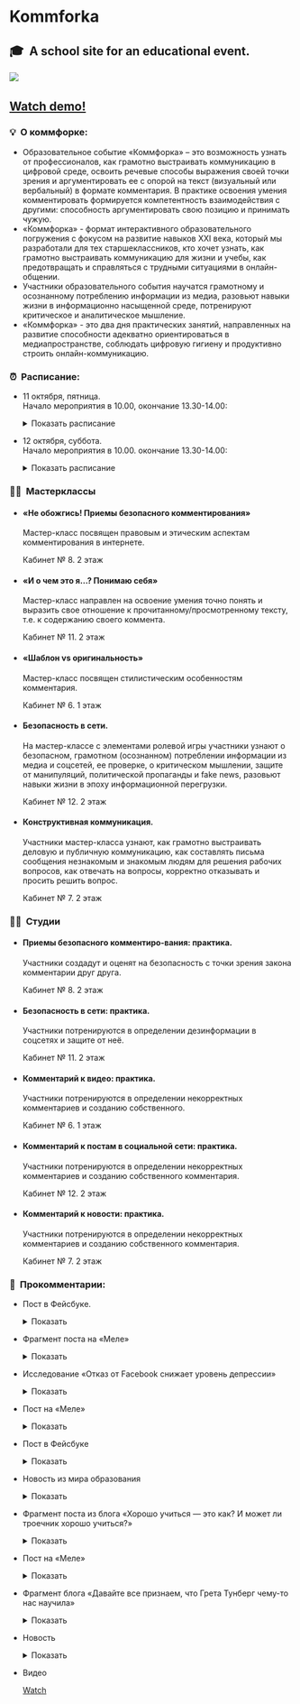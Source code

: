 # Kommforka
## 🎓 &nbsp;A school site for an educational event.

<img src="https://sun9-57.userapi.com/impf/c855232/v855232368/d64cc/jVnA4qXVaxU.jpg?size=1366x768&quality=96&sign=753995c3ce045dd3d9ba56f0ee53e5e3&type=album"/>

## <a href="https://vitasha10.github.io/kommforka/main_screen_without_login.html">Watch demo!</a>

### 💡 &nbsp;О коммфорке:

- Образовательное событие «Коммфорка» – это возможность узнать от профессионалов, как грамотно выстраивать коммуникацию в цифровой среде, освоить речевые способы выражения своей точки зрения  и аргументировать ее с опорой на текст (визуальный или вербальный) в формате  комментария. В практике освоения умения комментировать формируется компетентность взаимодействия с другими: способность аргументировать свою позицию и принимать чужую.
- «Коммфорка» - формат интерактивного образовательного погружения с фокусом на развитие навыков XXI века, который мы разработали для тех старшеклассников, кто хочет узнать, как грамотно выстраивать коммуникацию для жизни и учебы, как предотвращать и справляться с трудными ситуациями в онлайн-общении.
- Участники образовательного события научатся грамотному и осознанному потреблению информации из медиа, разовьют навыки жизни в информационно насыщенной среде, потренируют критическое и аналитическое мышление.
- «Коммфорка» - это два дня практических занятий, направленных на развитие способности адекватно ориентироваться в медиапространстве, соблюдать цифровую гигиену и продуктивно строить онлайн-коммуникацию.
            
### ⏰ &nbsp;Расписание:

- 11 октября, пятница.\
Начало мероприятия в 10.00, окончание 13.30-14.00:

  <details>
  <summary>Показать расписание</summary>

  - С 9:30 до 10:00 пройди регистрацию в рекреации на первом этаже, познакомься с программой мероприятия.
  - Стань участником церемонии открытия образовательного события «Коммфорка». Место проведения - актовый зал на 1 этаже. Определись со смыслами своего участия в мероприятии.10:00-10:20
  - Объединись с ребятами из твоей школы в группы по 3 человека. Зарегистрируйся на сайте kommforka.tk: для этого обсуди название команды, укажи свою школу, перечисли участников команды, и придумай пароль. Для дальнейшего входа в личный кабинет перейди в раздел логин на этой же страничке, укажи название команды, пароль и нажми на кнопку «Войти!».
  - С 10:30 до 11:30 проведение 1-й линейки мастер-классов. Посмотри в личном кабинете на сайте «Коммфорки» информацию про свой мастер-класс и проследуй в нужный кабинет. (Найди цвет кружка на сайте рядом с мастер-классом, который совпадает с цветом кружка, выданного вашей команде волонтерами).
  - С 11:30 до 12:00 электронная рефлексия участников мастер-классов. Обсуди результаты участия в первом мастер-классе с членами своей группы и оставь комменты на сайте «Коммфорка». Пообедай в столовой на 1 этаже.
  - С 12:00 до 13:00 проведение 2-й линейки мастер-классов. Посмотри в личном кабинете на сайте «Коммфорка» информацию про свой мастер-класс и проследуй в нужный кабинет. (Найди цвет кружка на сайте рядом с мастер-классом, который совпадает с цветом кружка, выданного вашей команде волонтерами).
  - Электронная рефлексия участников. Обсуди результаты участия во втором мастер-классе с членами своей группы и оставь комменты на сайте «Коммфорки».
  - С 14:00 завершение первого дня. Подведение итогов в актовом зале. Оставь свои комменты по поводу организации и содержания первого дня образовательного события.

  </details>

- 12 октября, суббота.\
Начало мероприятия в 10.00. окончание 13.30-14.00:

  <details>
  <summary>Показать расписание</summary>

  - Пройди регистрацию в рекреации на первом этаже, познакомься с программой второго дня мероприятия. 9:30-10:00
  - С 10:00 до 10:45 проведение 1-й линейки студий. Посмотри в личном кабинете на сайте «Коммфорки» информацию про свою студию и проследуй в нужный кабинет. (Найди цвет кружка на сайте рядом с темой студии, который совпадает с цветом кружка, выданного вашей команде волонтерами).
  - С 10:45 до 10:50 электронная рефлексия участников студий. Обсуди результаты участия в первой студии с членами своей группы и оставь комменты на сайте «Коммфорки».
  - С 10:50 до 11:35 проведение 2-й линейки студий. Посмотри в личном кабинете на сайте «Коммфорки» информацию про свою студию и проследуй в нужный кабинет. (Найди цвет кружка на сайте рядом с темой студии, который совпадает с цветом кружка, выданного вашей команде волонтерами).
  - С 11:35 до 12:00 электронная рефлексия участников. Обсуди результаты участия во второй студии с членами своей группы и оставь комменты на сайте «Коммфорки». С 11:35 до 11:50пообедай в столовой на 1 этаже.
  - С 12:00 до 13:30 контрольное испытание - битва комментаторов  «Комментариум», в ходе которого будет проведена оценка умений членов команд комментировать предложенные тексты различной функциональности.
  - С 13:30 завершение второго дня. Подведение итогов мероприятия в актовом зале.

  </details>

### 👨‍🏫 &nbsp;Мастерклассы
- #### «Не обожгись! Приемы безопасного комментирования»

  Мастер-класс посвящен правовым и этическим аспектам комментирования в интернете.

  Кабинет № 8. 2 этаж

- #### «И о чем это я…? Понимаю себя»

  Мастер-класс направлен на освоение умения точно понять и выразить свое отношение к прочитанному/просмотренному тексту, т.е. к содержанию своего коммента.
  
  Кабинет № 11. 2 этаж

- #### «Шаблон vs оригинальность»

  Мастер-класс посвящен стилистическим особенностям  комментария.

  Кабинет № 6. 1 этаж

- #### Безопасность в сети.

  На мастер-классе с элементами ролевой игры участники узнают о безопасном, грамотном  (осознанном) потреблении информации из медиа и соцсетей, ее проверке, о критическом мышлении, защите от манипуляций, политической пропаганды и fake news, разовьют навыки жизни в эпоху информационной перегрузки.
  
  Кабинет № 12. 2 этаж
  
- #### Конструктивная коммуникация.

  Участники мастер-класса узнают, как грамотно выстраивать деловую и публичную коммуникацию, как составлять письма сообщения незнакомым и знакомым людям для решения рабочих вопросов, как отвечать на вопросы, корректно отказывать и просить решить вопрос.
  
  Кабинет № 7. 2 этаж
  
### 👩‍🏫 &nbsp;Студии
- #### Приемы безопасного комментиро-вания: практика.
  
  Участники создадут и оценят на безопасность с точки зрения закона комментарии друг друга.
  
  Кабинет № 8. 2 этаж
  
- #### Безопасность в сети: практика.
  
  Участники потренируются в определении дезинформации в соцсетях и защите от неё.
  
  Кабинет № 11. 2 этаж
  
- #### Комментарий к видео: практика.
  
  Участники потренируются в определении некорректных комментариев и созданию собственного.
  
  Кабинет № 6. 1 этаж
  
- #### Комментарий к постам в социальной сети: практика.
  
  Участники потренируются в определении некорректных комментариев и созданию собственного комментария.

  Кабинет № 12. 2 этаж
  
- #### Комментарий к новости: практика.

  Участники потренируются в определении некорректных комментариев и созданию собственного комментария.

  Кабинет № 7. 2 этаж


### 💬 &nbsp;Прокомментарии:

- Пост в Фейсбуке.

  <details>
  <summary>Показать</summary>

    По радио читали Гаспарова. Вышла из комнаты ровно на этом фрагменте:<br/>

    "А вообще олимпийские судьи судили честно. Перед состязанием они должны были проверять лошадей, допускаемых к скачкам, и давали при этом две клятвы: во-первых, судить по совести и, во-вторых, никому не объяснять, почему они судили так, а не иначе. Греки понимали, что бывают и такие случаи, когда правильное решение чувствуешь, а объяснить не можешь". Греки понимали. Правда, и статус олимпийского судьи высок. Однако понимали.

    #### Прим. фрагмент книги М.Гаспарова «Занимательная Греция».

  </details>

- Фрагмент поста на «Меле»

  <details>
  <summary>Показать</summary>

    Давайте подумаем, как люди ходят в музеи? С умным видом праздно шатаются по залам, потребляя культуру примерно как еду с фуд-корта, разве что менее разборчиво? Этот стиль передаётся растерянным и неприкаянным детям, сопровождающим средне заинтересованных взрослых. Это в лучшем случае. В худшем всё затеяно ради селфи. Но на вопросы «Всё же зачем?» чаще всего слышится ответ «Привить культуру, а то сплошные смартфоны».

  </details>

- Исследование «Отказ от Facebook снижает уровень депрессии»

  <details>
  <summary>Показать</summary>

    Специалисты из эквадорского университета Лас-Америкас заявили, что отказ от использования социальной сети Facebook помогает людям в борьбе с депрессией. Об этом сообщил Daily Mail.Учёные предложили студентам Техасского университета поучаствовать в эксперименте. 1765 человек разделили на две группы. Первые прекращали пользование социальной сетью на неделю, вторые использовали её в обычном режиме.Исследователи пришли к выводу, что у первой группы улучшилась продуктивность и снизился уровень депрессии. Также учёные отметили, что те, кто отказался от социальной сети стали реже переедать и потреблять новости.

  </details>

- Пост на «Меле»

  <details>
  <summary>Показать</summary>

    На наших глазах происходит некоторые затирание нашей палитры живых реакций. Лингвист Максим Кронгауз в журнале Robb Report предсказывает, что введение новых эмотиконов, которые тестирует фейсбук (Love, Haha, Yay, Wow, Sad, Angry) приведет к ограничению социально приемлемых реакций в жизни. Раз мы больше времени общаемся в сети, логично экономить способы самовыражения. Уже сейчас иногда обидно, что вместо того, чтобы поставить смайлик, тебе приходится выслушивать человека и что-то еще ему отвечать.<br/>

    <img class='happy' src='https://raw.githubusercontent.com/vitasha10/kommforka/master/files/happy.jpg'><br/>

    Нейробиологи тоже выражают  озабоченность. Японский профессор Рюта Кавашима обнаружил, что у подростков, которые играют в компьютерный игры, работает очень ограниченный кусок мозга, отвечающий за движения тела и зрение. Даже когда они перестают играть, лобные доли еще долгое время остаются «выключенными», а эти доли как раз отвечают за эмоции, умение держать под контролем спонтанные порывы, планирование. Авторы книги «Мозг Онлайн. Человек в эпоху интернета» Гэри Смолл и Гиги Ворган волнуются, что у поколения наших детей изменяется нейронный рисунок мозга вместе с угасанием социальных навыков.

  </details>

- Пост в Фейсбуке

  <details>
  <summary>Показать</summary>

    «Учиться - это и есть главная радость человеческой жизни. Даже - стержень ее. Переставший учиться словно уже умер, прервал путь. Учиться каждую минуту можно, в любом событии жизни - и для этого непременно нужно отношение, невозможно учиться "самому по себе". Так что все мы в мире друг другу учителя».

  </details>

- Новость из мира образования

  <details>
  <summary>Показать</summary>

    Школьники и студенты собрали фотографии преподавателей, которые с юмором подошли к своим занятиям. Так, один из преподавателей химии решил творчески подойти к разговорам школьников на уроке. Он начинал писать спойлеры к видеоиграм каждый раз, когда подростки начинали плохо себя вести.

  </details>

- Фрагмент поста из блога «Хорошо учиться — это как? И может ли троечник хорошо учиться?»

  <details>
  <summary>Показать</summary>

    Когда мы слышим: «Я хорошо учился в школе», сразу представляем отличника, который к каждому уроку готов, всегда тянет руку и интересуется всем на свете. Неужели «хорошая учёба» — это так однобоко? Какие ещё «хорошие ученики» бывают? Наш блогер, учитель истории Анастасия Морозова рассуждает, какую учёбу можно назвать хорошей и зависят ли этого оценки в дневнике.<br/>

    Работая в школе с 2008 года, я точно могу сказать, что есть троечники, которые гораздо лучше учатся, чем некоторые хорошисты. Ведь главное не оценки, а знания и умения, которые получает ребёнок в школе.<br/>

    Кто-то постоянно читает, занимается в кружках, учит предметы, которые вызывают у него интерес, при этом абсолютно безответственно относится к определённой категории учебных занятий. Такой ребёнок может выучить наизусть стихотворение и прекрасно, выразительно его рассказать, а биологию, которую терпеть не может, не выучит или не сделает какие-то письменные задания.<br/>

    Конечно, не надо путать троечника, который чем-то интересуется, развивается и троечника, который ничего не хочет и ничего не делает. С хорошистами также. Поэтому, для школьников важно понимать, что учатся они не ради оценок, а ради навыков и умений, которые позволят в дальнейшем стать успешным человеком.

  </details>

- Пост на «Меле»

  <details>
  <summary>Показать</summary>

    Подростки часто думают только о себе, они, кажется, не способны видеть мир и людей вокруг. Наш блогер, учитель русского языка и литературы, классный руководитель Александр Моисеев, рассуждает об эгоцентризме современных детей, его причинах и последствиях. В офтальмологии существует термин «туннельное зрение». Это «болезненное состояние зрения, при котором человек теряет способность к периферическому обзору…». Этот термин позаимствовали психологи и стали обозначать им болезненную сконцентрированность человека на какой-то одной проблеме.<br/>

    У сегодняшних детей (школьников, подростков, зачастую студентов) всё чаще обнаруживают такое «туннельное зрение». Он видит окружающую действительность как прямую линию, дорогу, на одном конце которой стоит он сам, а на другом — светлое будущее. В его восприятии на этой дороге нет больше никого: никто не перебегает её, не несётся навстречу с бешеной скоростью, не идёт на обгон на вираже, там нет ухабов и выбоин, льда и снега. Весь жизненный путь ребёнок воспринимает как свой личный. В представлении подростка весь мир — это всего лишь построенные кем-то удобные декорации, придуманные машины и механизмы для обеспечения спокойного пути. Причём этот кто-то, кто построил декорации, на дороге не появится...<br/>

    Следствия такого восприятия себя и окружающей действительности весьма плачевны. Завышенные ожидания ударяют по абсолютно неподготовленной личности с такой силой, с которой эти ожидания никогда не били по представителям старших поколений...

  </details>

- Фрагмент блога «Давайте все признаем, что Грета Тунберг чему-то нас научила»

  <details>
  <summary>Показать</summary>

    Целый год шведская девочка Грета не ходила в школу по пятницам. Она училась и делала все задания в остальные дни. В пятницу она сидела перед парламентом и напоминала всем, что проблемы климата требуют срочного решения. Иначе будущее будет совсем другим. Не таким, к которому готовит современная школа. Мы просто не знаем всех проблем, которые наступят в результате глобального потепления. Как же школа это допустила? Я согласна с Людмилой Петрановской, что школа готовит детей к позавчерашнему миру. Образование всегда немного запаздывает, оно вообще довольно консервативный институт, но и оно может догонять. В прошлом году финские дети обсуждали проблемы пластика в океане, откуда он появился и что с ним делать. Этого нет по программе, просто сами учителя добавляют актуальные темы к фундаментальным знаниям. Именно в школе Грете Тунберг рассказали про глобальное потепление и проблемы экологии.

  </details>

- Новость

  <details>
  <summary>Показать</summary>

    Женщина раздала пассажирам рейса Сеул — Сан-Франциско беруши на случай, если её ребенок заплачет. Они не пригодились.<br/>

    На рейсе Сеул — Сан-Франциско женщина раздала пассажирам больше 200 наборов, в каждом из которых находились беруши, корейские конфеты и записка с извинениями на случай, если в полете заплачет её четырехмесячный ребёнок.<br/>

    Записка была написана от имени ребёнка: «Сегодня я собираюсь лететь в США вместе с мамой и бабулей, чтобы повидаться с тётей. Я могу немного нервничать и пугаться, потому что это мой первый в жизни перелёт, так что я могу расплакаться. Постараюсь лететь тихо, но не могу ничего обещать… Пожалуйста, простите». Во время перелёта ребёнок не заплакал.

  </details>

- Видео

  <a href="https://raw.githubusercontent.com/vitasha10/kommforka/master/files/proc1.mp4">Watch</a>
